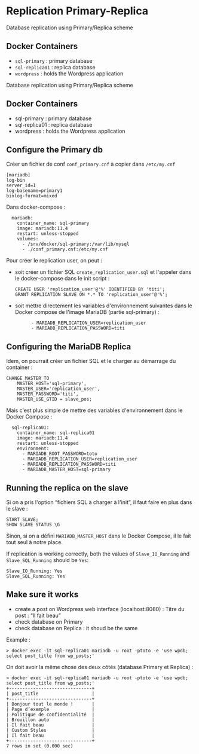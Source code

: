 # Replication Primary-Replica
Database replication using Primary/Replica scheme

## Docker Containers
- `sql-primary` : primary database
- `sql-replica01` : replica database
- `wordpress` : holds the Wordpress application

Database replication using Primary/Replica scheme

Docker Containers
-----------------

*   sql-primary : primary database
*   sql-replica01 : replica database
*   wordpress : holds the Wordpress application

Configure the Primary db
------------------------

Créer un fichier de conf `conf_primary.cnf` à copier dans `/etc/my.cnf`

```text-plain
[mariadb]
log-bin
server_id=1
log-basename=primary1
binlog-format=mixed
```

Dans docker-compose :

```text-plain
  mariadb:
    container_name: sql-primary
    image: mariadb:11.4
    restart: unless-stopped
    volumes:
      - /srv/docker/sql-primary:/var/lib/mysql
      - ./conf_primary.cnf:/etc/my.cnf
```

Pour créer le replication user, on peut :

*   soit créer un fichier SQL `create_replication_user.sql` et l'appeler dans le docker-compose dans le init script :

    ```text-plain
    CREATE USER 'replication_user'@'%' IDENTIFIED BY 'titi';
    GRANT REPLICATION SLAVE ON *.* TO 'replication_user'@'%';
    ```

*   soit mettre directement les variables d'environnement suivantes dans le Docker compose de l'image MariaDB (partie sql-primary) :

    ```text-plain
          - MARIADB_REPLICATION_USER=replication_user
          - MARIADB_REPLICATION_PASSWORD=titi
    ```


Configuring the MariaDB Replica
--------------------------------

Idem, on pourrait créer un fichier SQL et le charger au démarrage du container :

```text-x-sql
CHANGE MASTER TO
    MASTER_HOST='sql-primary',
    MASTER_USER='replication_user',
    MASTER_PASSWORD='titi',
    MASTER_USE_GTID = slave_pos;
```

Mais c'est plus simple de mettre des variables d'environnement dans le Docker Compose :

```text-x-dockerfile
  sql-replica01:
    container_name: sql-replica01
    image: mariadb:11.4
    restart: unless-stopped
    environment:
      - MARIADB_ROOT_PASSWORD=toto
      - MARIADB_REPLICATION_USER=replication_user
      - MARIADB_REPLICATION_PASSWORD=titi
      - MARIADB_MASTER_HOST=sql-primary
```

Running the replica on the slave
--------------------------------

Si on a pris l'option “fichiers SQL à charger à l'init”, il faut faire en plus dans le slave :

```text-x-sql
START SLAVE;
SHOW SLAVE STATUS \G
```

Sinon, si on a défini `MARIADB_MASTER_HOST` dans le Docker Compose, il le fait tout seul à notre place.

If replication is working correctly, both the values of `Slave_IO_Running` and `Slave_SQL_Running` should be `Yes`:

```text-x-sql
Slave_IO_Running: Yes
Slave_SQL_Running: Yes
```

Make sure it works
------------------

*   create a post on Wordpress web interface (localhost:8080) : Titre du post : “Il fait beau”
*   check database on Primary
*   check database on Replica : it shoud be the same

Example :

```text-plain
> docker exec -it sql-replica01 mariadb -u root -ptoto -e 'use wpdb; select post_title from wp_posts;'
```

On doit avoir la même chose des deux côtés (database Primary et Replica) :

```text-plain
> docker exec -it sql-replica01 mariadb -u root -ptoto -e 'use wpdb; select post_title from wp_posts;'
+-------------------------------+
| post_title                    |
+-------------------------------+
| Bonjour tout le monde !       |
| Page d’exemple                |
| Politique de confidentialité  |
| Brouillon auto                |
| Il fait beau                  |
| Custom Styles                 |
| Il fait beau                  |
+-------------------------------+
7 rows in set (0.000 sec)
```

